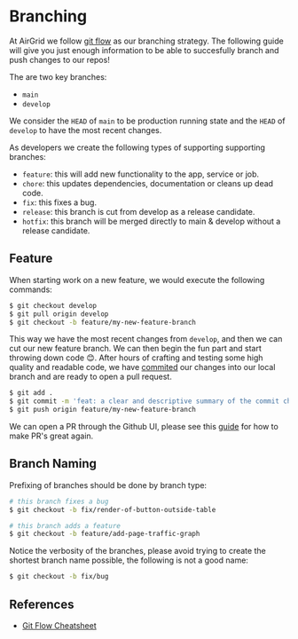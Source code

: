 # Branching

At AirGrid we follow [git flow](https://nvie.com/posts/a-successful-git-branching-model/) as our branching strategy. The following guide will give you just enough information to be able to succesfully branch and push changes to our repos!

The are two key branches:
- `main`
- `develop`

We consider the `HEAD` of `main` to be production running state and the `HEAD` of `develop` to have the most recent changes. 

As developers we create the following types of supporting supporting branches:
- `feature`: this will add new functionality to the app, service or job.
- `chore`: this updates dependencies, documentation or cleans up dead code.
- `fix`: this fixes a bug.
- `release`: this branch is cut from develop as a release candidate.
- `hotfix`: this branch will be merged directly to main & develop without a release candidate.

## Feature

When starting work on a new feature, we would execute the following commands:

```bash
$ git checkout develop 
$ git pull origin develop
$ git checkout -b feature/my-new-feature-branch
```

This way we have the most recent changes from `develop`, and then we can cut our new feature branch. We can then begin the fun part and start throwing down code 😊. After hours of crafting and testing some high quality and readable code, we have [commited](commits.md) our changes into our local branch and are ready to open a pull request.

```bash
$ git add .
$ git commit -m 'feat: a clear and descriptive summary of the commit changes'
$ git push origin feature/my-new-feature-branch
```

We can open a PR through the Github UI, please see this [guide](pull-request.md) for how to make PR's great again.

## Branch Naming

Prefixing of branches should be done by branch type:

```bash
# this branch fixes a bug
$ git checkout -b fix/render-of-button-outside-table

# this branch adds a feature
$ git checkout -b feature/add-page-traffic-graph
```

Notice the verbosity of the branches, please avoid trying to create the shortest branch name possible, the following is not a good name:

```bash
$ git checkout -b fix/bug
```

## References

- [Git Flow Cheatsheet](https://danielkummer.github.io/git-flow-cheatsheet/)
